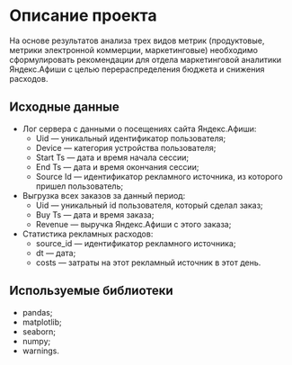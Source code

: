 # Описание проекта
На основе результатов анализа трех видов метрик (продуктовые, метрики электронной коммерции, маркетинговые) необходимо сформулировать рекомендации для отдела маркетинговой аналитики Яндекс.Афиши с целью перераспределения бюджета и снижения расходов. 
## Исходные данные 
- Лог сервера с данными о посещениях сайта Яндекс.Афиши:
  - Uid — уникальный идентификатор пользователя;
  - Device — категория устройства пользователя;
  - Start Ts — дата и время начала сессии;
  - End Ts — дата и время окончания сессии;
  - Source Id — идентификатор рекламного источника, из которого пришел пользователь;
- Выгрузка всех заказов за данный период:
  - Uid — уникальный id пользователя, который сделал заказ;
  - Buy Ts — дата и время заказа;
  - Revenue — выручка Яндекс.Афиши с этого заказа;
- Статистика рекламных расходов:
  - source_id — идентификатор рекламного источника;
  - dt — дата;
  - costs — затраты на этот рекламный источник в этот день.
## Используемые библиотеки      
- pandas;
- matplotlib;
- seaborn;
- numpy;
- warnings.
